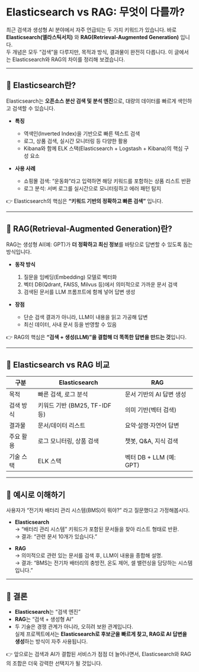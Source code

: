 # Elasticsearch vs RAG: 무엇이 다를까?  

최근 검색과 생성형 AI 분야에서 자주 언급되는 두 가지 키워드가 있습니다. 바로 **Elasticsearch(엘라스틱서치)** 와 **RAG(Retrieval-Augmented Generation)** 입니다.  
두 개념은 모두 “검색”을 다루지만, 목적과 방식, 결과물이 완전히 다릅니다. 이 글에서는 Elasticsearch와 RAG의 차이를 정리해 보겠습니다.  

---

## 🔎 Elasticsearch란?  
Elasticsearch는 **오픈소스 분산 검색 및 분석 엔진**으로, 대량의 데이터를 빠르게 색인하고 검색할 수 있습니다.  

- **특징**  
  - 역색인(Inverted Index)을 기반으로 빠른 텍스트 검색  
  - 로그, 상품 검색, 실시간 모니터링 등 다양한 활용  
  - Kibana와 함께 ELK 스택(Elasticsearch + Logstash + Kibana)의 핵심 구성 요소  

- **사용 사례**  
  - 쇼핑몰 검색: “운동화”라고 입력하면 해당 키워드를 포함하는 상품 리스트 반환  
  - 로그 분석: 서버 로그를 실시간으로 모니터링하고 에러 패턴 탐지  

👉 Elasticsearch의 핵심은 **“키워드 기반의 정확하고 빠른 검색”** 입니다.  

---

## 🤖 RAG(Retrieval-Augmented Generation)란?  
RAG는 생성형 AI(예: GPT)가 **더 정확하고 최신 정보**를 바탕으로 답변할 수 있도록 돕는 방식입니다.  

- **동작 방식**  
  1. 질문을 임베딩(Embedding) 모델로 벡터화  
  2. 벡터 DB(Qdrant, FAISS, Milvus 등)에서 의미적으로 가까운 문서 검색  
  3. 검색된 문서를 LLM 프롬프트에 함께 넣어 답변 생성  

- **장점**  
  - 단순 검색 결과가 아니라, LLM이 내용을 읽고 가공해 답변  
  - 최신 데이터, 사내 문서 등을 반영할 수 있음  

👉 RAG의 핵심은 **“검색 + 생성(LLM)”을 결합해 더 똑똑한 답변을 만드는 것**입니다.  

---

## 📌 Elasticsearch vs RAG 비교  

| 구분 | Elasticsearch | RAG |
|------|---------------|-----|
| 목적 | 빠른 검색, 로그 분석 | 문서 기반의 AI 답변 생성 |
| 검색 방식 | 키워드 기반 (BM25, TF-IDF 등) | 의미 기반(벡터 검색) |
| 결과물 | 문서/데이터 리스트 | 요약·설명·자연어 답변 |
| 주요 활용 | 로그 모니터링, 상품 검색 | 챗봇, Q&A, 지식 검색 |
| 기술 스택 | ELK 스택 | 벡터 DB + LLM (예: GPT) |

---

## 🚗 예시로 이해하기  
사용자가 “전기차 배터리 관리 시스템(BMS)이 뭐야?” 라고 질문했다고 가정해봅시다.  

- **Elasticsearch**  
  → “배터리 관리 시스템” 키워드가 포함된 문서들을 찾아 리스트 형태로 반환.  
  → 결과: “관련 문서 10개가 있습니다.”  

- **RAG**  
  → 의미적으로 관련 있는 문서를 검색 후, LLM이 내용을 종합해 설명.  
  → 결과: “BMS는 전기차 배터리의 충방전, 온도 제어, 셀 밸런싱을 담당하는 시스템입니다.”  

---

## 🏁 결론  
- **Elasticsearch**는 “검색 엔진”  
- **RAG**는 “검색 + 생성형 AI”  
- 두 기술은 경쟁 관계가 아니라, 오히려 보완 관계입니다.  
  실제 프로젝트에서는 **Elasticsearch로 후보군을 빠르게 찾고, RAG로 AI 답변을 생성**하는 방식이 자주 사용됩니다.  

👉 앞으로는 검색과 AI가 결합된 서비스가 점점 더 늘어나면서, Elasticsearch와 RAG의 조합은 더욱 강력한 선택지가 될 것입니다.  

